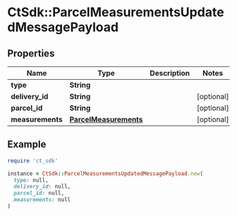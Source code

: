 # CtSdk::ParcelMeasurementsUpdatedMessagePayload

## Properties

| Name | Type | Description | Notes |
| ---- | ---- | ----------- | ----- |
| **type** | **String** |  |  |
| **delivery_id** | **String** |  | [optional] |
| **parcel_id** | **String** |  | [optional] |
| **measurements** | [**ParcelMeasurements**](ParcelMeasurements.md) |  | [optional] |

## Example

```ruby
require 'ct_sdk'

instance = CtSdk::ParcelMeasurementsUpdatedMessagePayload.new(
  type: null,
  delivery_id: null,
  parcel_id: null,
  measurements: null
)
```

